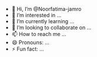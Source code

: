 - 👋 Hi, I’m @Noorfatima-jamro
- 👀 I’m interested in ...
- 🌱 I’m currently learning ...
- 💞️ I’m looking to collaborate on ...
- 📫 How to reach me ...
- 😄 Pronouns: ...
- ⚡ Fun fact: ...

<!---
Noorfatima-jamro/Noorfatima-jamro is a ✨ special ✨ repository because its `README.md` (this file) appears on your GitHub profile.
You can click the Preview link to take a look at your changes.
--->
